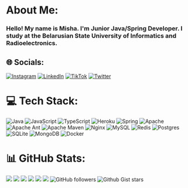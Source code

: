 # About Me:
### Hello! My name is Misha. I'm Junior Java/Spring Developer. I study at the Belarusian State University of Informatics and Radioelectronics.


## 🌐 Socials:
[![Instagram](https://img.shields.io/badge/Instagram-%23E4405F.svg?logo=Instagram&logoColor=white)](https://instagram.com/mhlktvnk) [![LinkedIn](https://img.shields.io/badge/LinkedIn-%230077B5.svg?logo=linkedin&logoColor=white)](https://linkedin.com/in/михаил-кутовенко-a0215b220) [![TikTok](https://img.shields.io/badge/TikTok-%23000000.svg?logo=TikTok&logoColor=white)](https://tiktok.com/@mhlktvnkk) [![Twitter](https://img.shields.io/badge/Twitter-%231DA1F2.svg?logo=Twitter&logoColor=white)](https://twitter.com/mhlktvnk) 

# 💻 Tech Stack:
![Java](https://img.shields.io/badge/java-%23ED8B00.svg?style=plastic&logo=java&logoColor=white) ![JavaScript](https://img.shields.io/badge/javascript-%23323330.svg?style=plastic&logo=javascript&logoColor=%23F7DF1E) ![TypeScript](https://img.shields.io/badge/typescript-%23007ACC.svg?style=plastic&logo=typescript&logoColor=white) ![Heroku](https://img.shields.io/badge/heroku-%23430098.svg?style=plastic&logo=heroku&logoColor=white) ![Spring](https://img.shields.io/badge/spring-%236DB33F.svg?style=plastic&logo=spring&logoColor=white) ![Apache](https://img.shields.io/badge/apache-%23D42029.svg?style=plastic&logo=apache&logoColor=white) ![Apache Ant](https://img.shields.io/badge/Apache%20Ant-A81C7D?style=plastic&logo=Apache%20Ant&logoColor=white) ![Apache Maven](https://img.shields.io/badge/Apache%20Maven-C71A36?style=plastic&logo=Apache%20Maven&logoColor=white) ![Nginx](https://img.shields.io/badge/nginx-%23009639.svg?style=plastic&logo=nginx&logoColor=white) ![MySQL](https://img.shields.io/badge/mysql-%2300f.svg?style=plastic&logo=mysql&logoColor=white) ![Redis](https://img.shields.io/badge/redis-%23DD0031.svg?style=plastic&logo=redis&logoColor=white) ![Postgres](https://img.shields.io/badge/postgres-%23316192.svg?style=plastic&logo=postgresql&logoColor=white) ![SQLite](https://img.shields.io/badge/sqlite-%2307405e.svg?style=plastic&logo=sqlite&logoColor=white) ![MongoDB](https://img.shields.io/badge/MongoDB-%234ea94b.svg?style=plastic&logo=mongodb&logoColor=white) ![Docker](https://img.shields.io/badge/docker-%230db7ed.svg?style=plastic&logo=docker&logoColor=white)
# 📊 GitHub Stats:
<!-- Proudly created with GPRM ( https://gprm.itsvg.in ) -->
![](https://github-profile-summary-cards.vercel.app/api/cards/profile-details?username=mkhlktvnk&theme=solarized_dark)
![](https://github-profile-summary-cards.vercel.app/api/cards/most-commit-language?username=mkhlktvnk&theme=solarized_dark)
![](https://github-profile-summary-cards.vercel.app/api/cards/repos-per-language?username=mkhlktvnk&theme=solarized_dark)
![](https://github-profile-summary-cards.vercel.app/api/cards/stats?username=mkhlktvnk&theme=solarized_dark)
![](https://github-profile-summary-cards.vercel.app/api/cards/productive-time?username=mkhlktvnk&theme=solarized_dark)
[![](https://visitcount.itsvg.in/api?id=mkhlktvnk&icon=1&color=3)](https://visitcount.itsvg.in)
![GitHub followers](https://img.shields.io/github/followers/mkhlktvnk?style=social)
![Github Gist stars](https://img.shields.io/github/gist/stars/mkhlktvnk?style=social)

